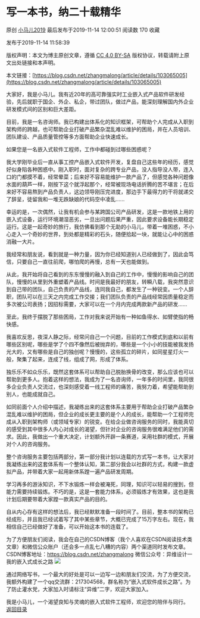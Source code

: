 写一本书，纳二十载精华
===========

原创 [小马儿2019](https://me.csdn.net/zhangmalong) 最后发布于2019-11-14 12:00:51 阅读数 170 收藏

发布于2019-11-14 11:58:39

[](http://creativecommons.org/licenses/by-sa/4.0/)版权声明：本文为博主原创文章，遵循 [CC 4.0 BY-SA](http://creativecommons.org/licenses/by-sa/4.0/) 版权协议，转载请附上原文出处链接和本声明。

本文链接：[https://blog.csdn.net/zhangmalong/article/details/103065005](https://blog.csdn.net/zhangmalong/article/details/103065005)

大家好，我是小马儿。我有近20年的高可靠强实时工业嵌入式产品软件研发经验，先后就职于国企、外企、私企，带过团队，做过产品，能深刻理解国内外企业研发模式间的区别和巨大差距。

目前，我是一名咨询师。我已构建出体系化的知识框架，可帮助个人完成从入职到架构师的跨越，也可帮助企业打破产品繁杂混乱难以维护的困局，并在人员培训、团队建设、产品质量管控等多方面帮助企业快速成长。

如果您是一名嵌入式软件工程师，工作中都碰到过哪些困惑呢？

我大学刚毕业后一直从事工控产品嵌入式软件开发，复盘自己这些年的经历，感觉好似身陷各种困惑中。刚入职时，面对复杂的跨专业产品，没人指导没人带，连入口的门都摸不着，经常晕菜；后来好不容易能维护一款产品了，但感觉各种问题像水面的葫芦一样，刚按下这个就浮起那个，经常被现场电话折腾的苦不堪言；在后来好不容易熬到产品负责人，这边领导刚压完进度，那边手下最得力的干将就递交了辞呈，徒留我和一堆无跌缺娘的代码空中凌乱……

幸运的是，一次偶然，让我有机会参与某跨国公司产品研发，这是一款地铁上用的嵌入式设备，运行环境潮湿恶劣，一旦出问题后果严重，因此要求设备能长期稳定运行。这是一起奇妙的旅行，我仿佛看到那个无助的小马儿，带着一堆困惑，不小心走入一个奇妙的世界，到处都是精彩的石头，随便拾起一块，就能让心中的困惑消融一大片。

我经常和朋友说，看到就是一种力量，因为你已经知道别人已经做到了，因此会笃信，只要自己一直往前爬，哪怕爬的再慢，总有一天也能做到。

从此，我开始将自己看到的东东慢慢的融入到自己的工作中，慢慢的影响自己的团队，慢慢的从里到外重塑着产品线。时间是我最好的朋友，转瞬八载，我突然意识到自己带的团队，自己负责的产品线，连同我自己，都发生了一种锐变。一个人辞职，团队可以在三天之内完成工作交接；我们团队负责的产品线经常因质量稳定而多次被公司表扬；因招标需要，大家可以在一个月内完成两款新产品的研发……

至此，我终于摆脱了那些困局，工作对我来说开始有一种如鱼得水、如臂使指的畅快感。

我喜欢反思，夜深人静之际，经常问自己一个问题，目前的工作模式到底和以前有哪些区别呢，哪些是学了个四不像然后被抛弃的，哪些是一个小小的技能被我发扬光大的，又有哪些是自己的独创呢？慢慢的，这些孤立的碎片，如同星星灯火一般，聚集了起来，连成了线，组成了网，形成了体系。

独乐乐不如众乐乐，既然这套体系可以帮助自己脱胎换骨的改变，那么应该也可以帮助到更多人。抱着这样的想法，我成为了一名咨询师，一年多的时间里，我同很多企业负责人交流过，也深刻感受着一线工程师的痛苦，我努力着，希望能帮助到别人，也能成就自己。

如同前面个人介绍中描述，我凝练出来的这套体系主要用于帮助企业打破产品繁杂混乱难以维护的困局，但企业的成长更主要的是个人的成长，能帮助一个工程师完成从入职到架构师（或领域专家）的锐变。在给企业做咨询服务的同时，我能真切的感受到其中很多人内心对成长的渴望，但针对企业的咨询服务很难满足他们的需求。因此，我做出一个重大决定，计划额外开辟一条赛道，采用社群的模式，开展对个人的咨询服务。

整个咨询服务主要包括两部分，第一部分我计划以连载的方式写一本书，让大家对我凝练出来的这套体系有一个整体认知，第二部分我会以社群的方式，构建一款虚拟产品，并带着大家一起用新体系蹚一遍产品研发周期。

学习再多的游泳知识，不下水锻炼一样会被淹死，同理，知识可以轻易的搜到，但能力需要持续锻炼。不巧的是，这是一套能力体系，必须锻炼才有效果，这也是我计划后期要带着大家蹚一款真实产品的目的。

自从内心存有这样的想法后，我已经默默准备一段时间了。目前，整本书的架构已经成形，并且我已经试着写了其中某些章节，大概已完成了15万字左右。现在，我相信自己已经做好了准备，可以开始这本书的连载了。

为了方便朋友们阅读，我会在自己的CSDN博客（我个人喜欢在CSDN阅读技术类文章）和微信公众账户（还会多一点乱七八糟的内容）两个渠道同时发布文章。
CSDN博客地址：https://blog.csdn.net/zhangmalong
微信公众号：异维设计一我的嵌入式成长之路
![](https://img-blog.csdnimg.cn/20191114115911316.jpg?x-oss-process=image/watermark,type_ZmFuZ3poZW5naGVpdGk,shadow_10,text_aHR0cHM6Ly9ibG9nLmNzZG4ubmV0L3poYW5nbWFsb25n,size_16,color_FFFFFF,t_70)<br>

通过网络写书，一个最大的好处是可以一边写一边和朋友们交流，为了方便交流，我额外构建了一个qq交流群：217304568，群名称为“嵌入式软件成长之路”。为了防止灌水党，大家加入时请标注“异维”二字，欢迎大家加入。

我是小马儿，一个渴望良知与灵魂的嵌入式软件工程师，欢迎您的陪伴与同行。
[返回目录](https://blog.csdn.net/zhangmalong/article/details/103197670)
